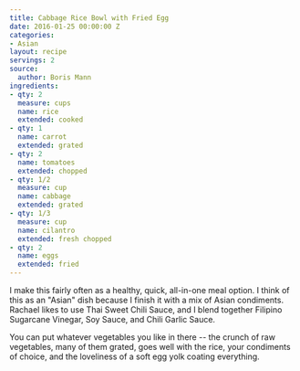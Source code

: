 ```yaml
---
title: Cabbage Rice Bowl with Fried Egg
date: 2016-01-25 00:00:00 Z
categories:
- Asian
layout: recipe
servings: 2
source:
  author: Boris Mann
ingredients:
- qty: 2
  measure: cups
  name: rice
  extended: cooked
- qty: 1
  name: carrot
  extended: grated
- qty: 2
  name: tomatoes
  extended: chopped
- qty: 1/2
  measure: cup
  name: cabbage
  extended: grated
- qty: 1/3
  measure: cup
  name: cilantro
  extended: fresh chopped
- qty: 2
  name: eggs
  extended: fried
---
```


I make this fairly often as a healthy, quick, all-in-one meal option. I think of this as an "Asian" dish because I finish it with a mix of Asian condiments. Rachael likes to use Thai Sweet Chili Sauce, and I blend together Filipino Sugarcane Vinegar, Soy Sauce, and Chili Garlic Sauce.

You can put whatever vegetables you like in there -- the crunch of raw vegetables, many of them grated, goes well with the rice, your condiments of choice, and the loveliness of a soft egg yolk coating everything.

